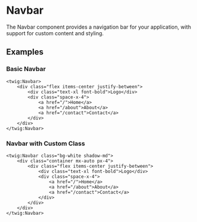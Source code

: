 # Navbar

The Navbar component provides a navigation bar for your application, with support for custom content and styling.

## Examples

### Basic Navbar

```twig
<twig:Navbar>
    <div class="flex items-center justify-between">
        <div class="text-xl font-bold">Logo</div>
        <div class="space-x-4">
            <a href="/">Home</a>
            <a href="/about">About</a>
            <a href="/contact">Contact</a>
        </div>
    </div>
</twig:Navbar>
```

### Navbar with Custom Class

```twig
<twig:Navbar class="bg-white shadow-md">
    <div class="container mx-auto px-4">
        <div class="flex items-center justify-between">
            <div class="text-xl font-bold">Logo</div>
            <div class="space-x-4">
                <a href="/">Home</a>
                <a href="/about">About</a>
                <a href="/contact">Contact</a>
            </div>
        </div>
    </div>
</twig:Navbar>
``` 
